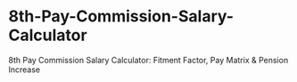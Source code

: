 # 8th-Pay-Commission-Salary-Calculator
8th Pay Commission Salary Calculator: Fitment Factor, Pay Matrix &amp; Pension Increase
